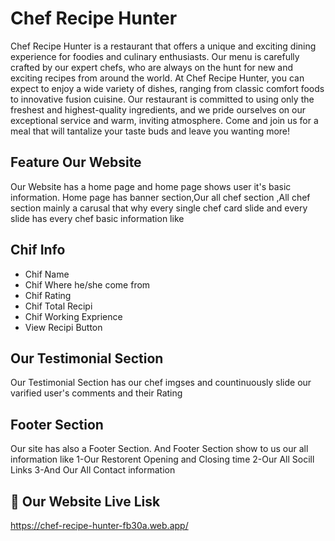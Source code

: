 
# Chef Recipe Hunter

Chef Recipe Hunter is a restaurant that offers a unique and exciting dining experience for foodies and culinary enthusiasts. Our menu is carefully crafted by our expert chefs, who are always on the hunt for new and exciting recipes from around the world. At Chef Recipe Hunter, you can expect to enjoy a wide variety of dishes, ranging from classic comfort foods to innovative fusion cuisine. Our restaurant is committed to using only the freshest and highest-quality ingredients, and we pride ourselves on our exceptional service and warm, inviting atmosphere. Come and join us for a meal that will tantalize your taste buds and leave you wanting more!


## Feature Our Website
Our Website has a home page and home page shows user it's basic information. 
Home page has banner section,Our all chef section ,All chef section mainly a carusal that why every single chef card slide and every slide has every chef basic information like 
## Chif Info

- Chif Name
- Chif Where he/she come from
- Chif Rating
- Chif Total Recipi
- Chif Working Exprience
- View Recipi Button


## Our Testimonial Section
Our Testimonial Section has our chef imgses and countinuously slide our varified user's comments and their Rating
## Footer Section
Our site has also a Footer Section. And Footer Section show to us our all information like 1-Our Restorent Opening and Closing time
2-Our All Socill Links
3-And Our All Contact information 

## 🔗 Our Website Live Lisk
https://chef-recipe-hunter-fb30a.web.app/


